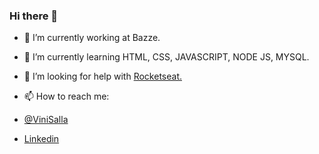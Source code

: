 ### Hi there 👋


- 🔭 I’m currently working at Bazze.
- 🌱 I’m currently learning HTML, CSS, JAVASCRIPT, NODE JS, MYSQL.
- 🤔 I’m looking for help with <a         class="button"
              href="https://rocketseat.com.br/"
              target="_blank"
              >Rocketseat.</a> 

- 📫 How to reach me: 
 - <a         class="button"
              href="https://www.instagram.com/vinisalla/"
              target="_blank"
              >@ViniSalla</a> 

 - <a         class="button"
              href="https://www.linkedin.com/in/vin%C3%ADcius-salla-flores-875811212/"
              target="_blank"
              >Linkedin</a> 


